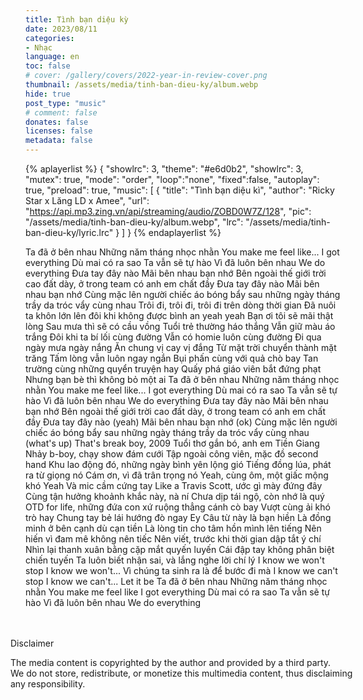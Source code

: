 ```yaml
---
title: Tình bạn diệu kỳ
date: 2023/08/11
categories:
- Nhạc
language: en
toc: false
# cover: /gallery/covers/2022-year-in-review-cover.png
thumbnail: /assets/media/tinh-ban-dieu-ky/album.webp
hide: true
post_type: "music"
# comment: false
donates: false
licenses: false
metadata: false
---
```

{% aplayerlist %}
{
    "showlrc": 3,
    "theme": "#e6d0b2",
    "showlrc": 3,
    "mutex": true,
    "mode": "order",
    "loop":"none",
    "fixed":false,
    "autoplay": true,
    "preload": true,
    "music": [
        {
            "title": "Tình bạn diệu kì",
            "author": "Ricky Star x Lăng LD x Amee",
            "url": "https://api.mp3.zing.vn/api/streaming/audio/ZOBD0W7Z/128",
            "pic": "/assets/media/tinh-ban-dieu-ky/album.webp",
            "lrc": "/assets/media/tinh-ban-dieu-ky/lyric.lrc"
        }
    ]
}
{% endaplayerlist %}
<!-- more -->
Ta đã ở bên nhau
Những năm tháng nhọc nhằn
You make me feel like...
I got everything
Dù mai có ra sao
Ta vẫn sẽ tự hào
Vì đã luôn bên nhau
We do everything
Đưa tay đây nào
Mãi bên nhau bạn nhớ
Bên ngoài thế giới trời cao đất dày, ở trong team có anh em chất đầy
Đưa tay đây nào
Mãi bên nhau bạn nhớ
Cùng mặc lên người chiếc áo bóng bẩy sau những ngày tháng trầy da tróc vẩy cùng nhau
Trôi đi, trôi đi, trôi đi trên dòng thời gian
Đã nuôi ta khôn lớn lên đôi khi không được bình an yeah yeah
Bạn ơi tôi sẽ mãi thật lòng
Sau mưa thì sẽ có cầu vồng
Tuổi trẻ thường háo thắng
Vẫn giữ màu áo trắng
Đôi khi ta bí lối cùng đường
Vẫn có homie luôn cùng đường
Đi qua ngày mưa ngày nắng
Ăn chung vị cay vị đắng
Từ mặt trời chuyển thành mặt trăng
Tấm lòng vẫn luôn ngay ngắn
Bụi phấn cùng với quả chò bay
Tan trường cùng những quyển truyện hay
Quấy phá giáo viên bắt đứng phạt
Nhưng bạn bè thì không bỏ một ai
Ta đã ở bên nhau
Những năm tháng nhọc nhằn
You make me feel like...
I got everything
Dù mai có ra sao
Ta vẫn sẽ tự hào
Vì đã luôn bên nhau
We do everything
Đưa tay đây nào
Mãi bên nhau bạn nhớ
Bên ngoài thế giới trời cao đất dày, ở trong team có anh em chất đầy
Đưa tay đây nào (yeah)
Mãi bên nhau bạn nhớ (ok)
Cùng mặc lên người chiếc áo bóng bẩy sau những ngày tháng trầy da tróc vẩy cùng nhau (what's up)
That's break boy, 2009
Tuổi thơ gắn bó, anh em Tiền Giang
Nhảy b-boy, chạy show đám cưới
Tập ngoài công viên, mặc đồ second hand
Khu lao động đó, những ngày bình yên lộng gió
Tiếng đồng lúa, phát ra từ giọng nó
Cám ơn, vì đã trân trọng nó
Yeah, cùng ôm, một giấc mộng khó
Yeah
Và mic cầm cứng tay
Like a Travis Scott, ước gì mày đứng đây
Cùng tận hưởng khoảnh khắc này, nà ní
Chưa dịp tái ngộ, còn nhớ là quý
OTD for life, những đứa con xứ ruộng thẳng cánh cò bay
Vượt cùng ải khó trò hay
Chung tay bẻ lái hướng đò ngay
Ey
Câu từ này là bạn hiền
Là đồng minh ở bên cạnh dù cạn tiền
Là lòng tin cho tâm hồn mình lên tiếng
Nên hiến vì đam mê không nên tiếc
Nên viết, trước khi thời gian dập tắt ý chí
Nhìn lại thanh xuân bằng cặp mắt quyến luyến
Cái đập tay không phân biệt chiến tuyến
Ta luôn biết nhận sai, và lắng nghe lời chí lý
I know we won't stop
I know we won't...
Vì chúng ta sinh ra là để bước đi mà
I know we can't stop
I know we can't...
Let it be
Ta đã ở bên nhau
Những năm tháng nhọc nhằn
You make me feel like
I got everything
Dù mai có ra sao
Ta vẫn sẽ tự hào
Vì đã luôn bên nhau
We do everything


<!-- DISCLAIMER -->
<div style="padding-top: 20px;">
    <article class="message message-immersive is-warning is-small" style="margin: 0 -1.5rem -1.5rem -1.5rem;">
        <div class="message-body is-size-7">
        <p class="has-text-weight-semibold">
            <span class="icon"><i class="fas fa-exclamation-triangle"></i></span> Disclaimer
        </p>    
        The media content is copyrighted by the author and provided by a third party.<br>
        We do not store, redistribute, or monetize this multimedia content, thus disclaiming any responsibility.
        </div>
    </article>
</div>